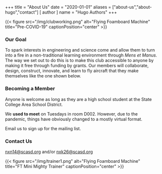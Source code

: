 +++
title = "About Us"
date = "2020-01-01"
aliases = ["about-us","about-hugo","contact"]
[ author ]
  name = "Hugo Authors"
+++

{{< figure src="/img/clubworking.png" alt="Flying Foamboard Machine" title="Pre-COVID-19" captionPosition="center" >}}

### Our Goal
To spark interests in engineering and science come and allow them to turn into a fire in a non-traditional learning environment through *Mens et Manus*. The way we set out to do this is to make this club accessible to anyone by making it free through funding by grants. Our members will collaborate, design, construct, innovate, and learn to fly aircraft that they make themselves like the one shown below.

### Becoming a Member

Anyone is welcome as long as they are a high school student at the State College Area School District.

We **used to meet** on Tuesdays in room D002. However, due to the pandemic, things have obviously changed to a mostly virtual format.

Email us to sign up for the mailing list.

### Contact Us
[nxn14@scasd.org](mailto:nxn14@scasd.org) and/or [nxk26@scasd.org](mailto:nxk26@scasd.org)

{{< figure src="/img/trainer1.png" alt="Flying Foamboard Machine" title="FT Mini Mighty Trainer" captionPosition="center" >}}
